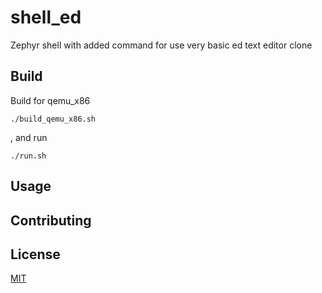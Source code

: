 # shell_ed

Zephyr shell with added command for use very basic ed text editor clone

## Build

Build for qemu_x86
```
./build_qemu_x86.sh
```
, and run
```
./run.sh
```

## Usage

## Contributing

## License

[MIT](https://choosealicense.com/licenses/mit/)
